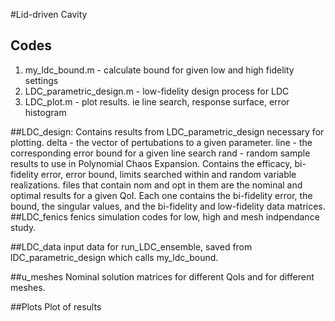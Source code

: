 #Lid-driven Cavity

## Codes
1. my_ldc_bound.m - calculate bound for given low and high fidelity settings
2. LDC_parametric_design.m - low-fidelity design process for LDC
3. LDC_plot.m - plot results. ie line search, response surface, error histogram

##LDC_design: 
Contains results from LDC_parametric_design necessary for plotting. 
delta - the vector of pertubations to a given parameter. 
line - the corresponding error bound for a given line search
rand - random sample results to use in Polynomial Chaos Expansion. Contains the efficacy, bi-fidelity error, error bound, limits searched within and random variable realizations. 
files that contain nom and opt in them are the nominal and optimal results for a given QoI. Each one contains the bi-fidelity error, the bound, the singular values, and the bi-fidelity and low-fidelity data matrices. 
##LDC_fenics
fenics simulation codes for low, high and mesh indpendance study.

##LDC_data 
input data for run_LDC_ensemble, saved from lDC_parametric_design which calls my_ldc_bound. 

##u_meshes
Nominal solution matrices for different QoIs and for different meshes.

##Plots
Plot of results  
